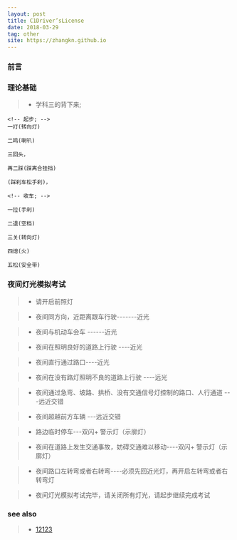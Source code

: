 ```yaml
---
layout: post
title: C1Driver’sLicense
date: 2018-03-29
tag: other
site: https://zhangkn.github.io
---
```



### 前言


###  理论基础

>* 学科三的背下来;

```
<!-- 起步; -->
一打(转向灯)

二鸣(喇叭)

三回头，

再二踩(踩离合挂挡)

(踩刹车松手刹)，

<!-- 收车; -->

一拉(手刹)

二退(空档)

三关(转向灯)

四熄(火)

五松(安全带)

```



### 夜间灯光模拟考试

>* 请开启前照灯

>* 夜间同方向，近距离跟车行驶-------近光

>* 夜间与机动车会车 ------近光

>* 夜间在照明良好的道路上行驶 ----近光

>* 夜间直行通过路口----近光

>* 夜间在没有路灯照明不良的道路上行驶 ----远光

>* 夜间通过急弯、坡路、拱桥、没有交通信号灯控制的路口、人行通道 ---远近交错

>* 夜间超越前方车辆 ---远近交错

>* 路边临时停车---双闪+ 警示灯（示廓灯）

>* 夜间在道路上发生交通事故，妨碍交通难以移动----双闪+ 警示灯（示廓灯）

>*  夜间路口左转弯或者右转弯----必须先回近光灯，再开启左转弯或者右转弯灯


>* 夜间灯光模拟考试完毕，请关闭所有灯光，请起步继续完成考试


### see also 

>* [12123](http://hn.122.gov.cn/)

